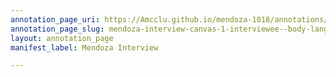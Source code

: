```yaml
---
annotation_page_uri: https://Amcclu.github.io/mendoza-1018/annotations/mendoza-interview-canvas-1-interviewee--body-language--smiles--looks-off--consideration--laughter--hesitiation--gesturing.json
annotation_page_slug: mendoza-interview-canvas-1-interviewee--body-language--smiles--looks-off--consideration--laughter--hesitiation--gesturing
layout: annotation_page
manifest_label: Mendoza Interview

---
```

